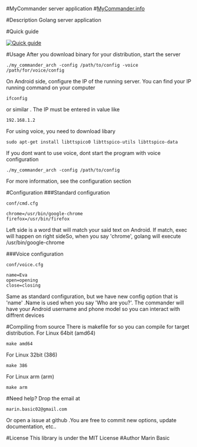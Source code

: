 #MyCommander server application
#[MyCommander.info](http://mycommander.info/)

#Description
Golang server application

#Quick guide

[![Quick guide](http://img.youtube.com/vi/aghFNLroKbA/0.jpg)](http://www.youtube.com/watch?v=aghFNLroKbA)

#Usage
After you download binary for your distribution, start the server

    ./my_commander_arch -config /path/to/config -voice /path/for/voice/config

On Android side, configure the IP of the running server. You can find your IP running
command on your computer

    ifconfig
or similar
. The IP must be entered in value like

    192.168.1.2

For using voice, you need to download libary

    sudo apt-get install libttspico0 libttspico-utils libttspico-data
If you dont want to use voice, dont start the program with voice configuration

    ./my_commander_arch -config /path/to/config
For more information, see the configuration section

#Configuration
###Standard configuration
    
    conf/cmd.cfg
    
    chrome=/usr/bin/google-chrome
    firefox=/usr/bin/firefox
Left side is a word that will match your said text on Android. If match, exec will happen on right sideSo, when you say 'chrome', golang will execute /usr/bin/google-chrome</p>
###Voice configuration

    conf/voice.cfg

    name=Eva
    open=opening
    close=closing
    
Same as standard configuration, but we have new config option that is 'name'
.Name is used when you say 'Who are you?'. The commander will have your Android username and phone model so you can interact with diffrent devices

#Compiling from source
There is makefile for so you can compile for target distribution.
For Linux 64bit (amd64)

    make amd64
For Linux 32bit (386)
    
    make 386
For Linux arm (arm)

    make arm

#Need help?
Drop the email at

    marin.basic02@gmail.com
Or open a issue at github
.You are free to commit new options, update documentation, etc..

#License
This library is under the MIT License
#Author
Marin Basic 
